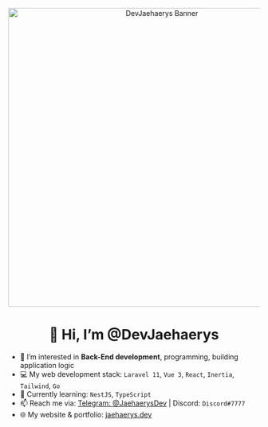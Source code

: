 <p align="center">
  <img src="https://github.com/user-attachments/assets/9acdd5e4-9bae-47ff-9145-8412143ce3ca" alt="DevJaehaerys Banner" height="600" />
</p>
<h1 align="center">👋 Hi, I’m @DevJaehaerys</h1>

- 👀 I’m interested in **Back-End development**, programming, building application logic  
- 💻 My web development stack: `Laravel 11`, `Vue 3`, `React`, `Inertia`, `Tailwind`, `Go`  
- 🌱 Currently learning: `NestJS`, `TypeScript`  
- 📫 Reach me via: [Telegram: @JaehaerysDev](https://t.me/JaehaerysDev) | Discord: `Discord#7777`  
- 🌐 My website & portfolio: [jaehaerys.dev](https://jaehaerys.dev)
